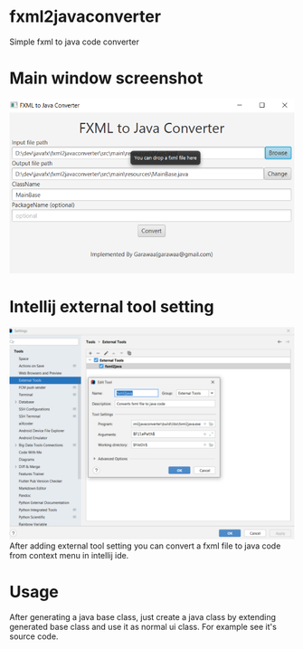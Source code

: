 # fxml2javaconverter
Simple fxml to java code converter
# Main window screenshot
![Main](main.png)
# Intellij external tool setting
![Intellij](intellij-externaltool-setting.png)
After adding external tool setting you can convert a fxml file to java code from context menu in intellij ide.
# Usage
After generating a java base class, just create a java class by extending generated base class and use it as normal ui class. For example see it's source code.
